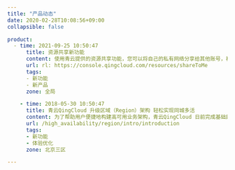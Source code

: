 ```yaml
---
title: "产品动态"
date: 2020-02-28T10:08:56+09:00
collapsible: false

product:
  - time: 2021-09-25 10:50:47
      title: 资源共享新功能
      content: 使用青云提供的资源共享功能，您可以将自己的私有网络分享给其他账号，被分享者可以在您分享的私有网络中创建资源， 或者将已有的资源加入您的私有网络中。<br>欢迎大家前来体验！
      url: rl: https://console.qingcloud.com/resources/shareToMe
      tags:
      - 新功能
      - 新产品
      zone: 全局

    - time: 2018-05-30 10:50:47
      title: 青云QingCloud 升级区域（Region）架构 轻松实现同城多活
      content: 为了帮助用户便捷地构建高可用业务架构，青云QingCloud 日前完成基础网络架构的升级，企业用户无需搭建隧道服务，即可实现区域（Region）内各可用区之间的高速互联），满足企业对业务系统高可用的需求。目前，在青云公有云北京3区的可用区之间，企业用户可以通过区域内的网络与应用服务，快速实现业务的多可用区部署，轻松构建多活及灾备业务架构。
      url: /high_availability/region/intro/introduction
      tags:
      - 新功能
      - 体验优化
      zone: 北京三区

---
```


<!-- 设置上述参数可生成产品动态页  -->
